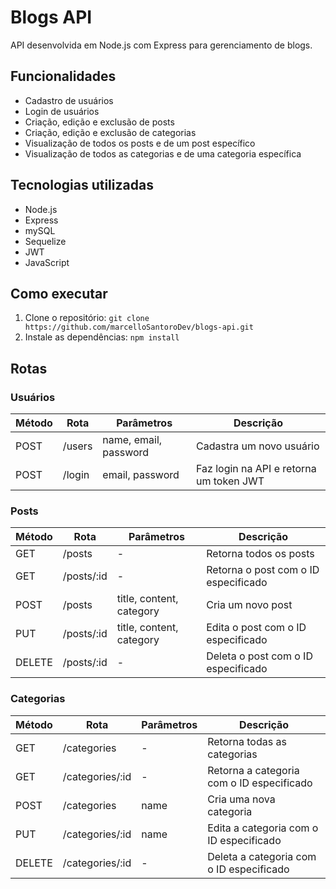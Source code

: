 # Blogs API

API desenvolvida em Node.js com Express para gerenciamento de blogs.

## Funcionalidades

- Cadastro de usuários
- Login de usuários
- Criação, edição e exclusão de posts
- Criação, edição e exclusão de categorias
- Visualização de todos os posts e de um post específico
- Visualização de todos as categorias e de uma categoria específica

## Tecnologias utilizadas

- Node.js
- Express
- mySQL
- Sequelize
- JWT
- JavaScript

## Como executar

1. Clone o repositório: `git clone https://github.com/marcelloSantoroDev/blogs-api.git`
2. Instale as dependências: `npm install`

## Rotas

### Usuários

| Método | Rota | Parâmetros | Descrição |
|--------|------|------------|-----------|
| POST | /users | name, email, password | Cadastra um novo usuário |
| POST | /login | email, password | Faz login na API e retorna um token JWT |

### Posts

| Método | Rota | Parâmetros | Descrição |
|--------|------|------------|-----------|
| GET | /posts | - | Retorna todos os posts |
| GET | /posts/:id | - | Retorna o post com o ID especificado |
| POST | /posts | title, content, category | Cria um novo post |
| PUT | /posts/:id | title, content, category | Edita o post com o ID especificado |
| DELETE | /posts/:id | - | Deleta o post com o ID especificado |

### Categorias

| Método | Rota | Parâmetros | Descrição |
|--------|------|------------|-----------|
| GET | /categories | - | Retorna todas as categorias |
| GET | /categories/:id | - | Retorna a categoria com o ID especificado |
| POST | /categories | name | Cria uma nova categoria |
| PUT | /categories/:id | name | Edita a categoria com o ID especificado |
| DELETE | /categories/:id | - | Deleta a categoria com o ID especificado |
